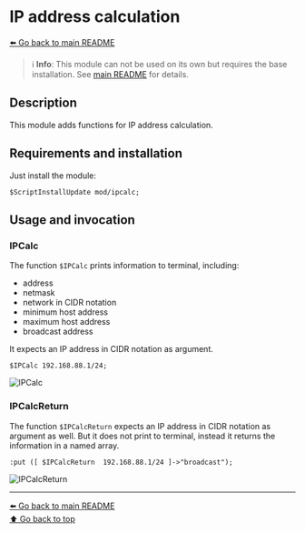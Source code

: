 IP address calculation
======================

[⬅️ Go back to main README](../../README.md)

> ℹ️️ **Info**: This module can not be used on its own but requires the base
> installation. See [main README](../../README.md) for details.

Description
-----------

This module adds functions for IP address calculation.

Requirements and installation
-----------------------------

Just install the module:

    $ScriptInstallUpdate mod/ipcalc;

Usage and invocation
--------------------

### IPCalc

The function `$IPCalc` prints information to terminal, including:

* address
* netmask
* network in CIDR notation
* minimum host address
* maximum host address
* broadcast address

It expects an IP address in CIDR notation as argument.

    $IPCalc 192.168.88.1/24;

![IPCalc](ipcalc.d/ipcalc.avif)

### IPCalcReturn

The function `$IPCalcReturn` expects an IP address in CIDR notation as
argument as well. But it does not print to terminal, instead it returns
the information in a named array.

    :put ([ $IPCalcReturn  192.168.88.1/24 ]->"broadcast");

![IPCalcReturn](ipcalc.d/ipcalcreturn.avif)

---
[⬅️ Go back to main README](../../README.md)  
[⬆️ Go back to top](#top)
